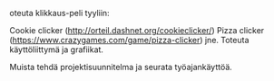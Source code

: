 oteuta klikkaus-peli tyyliin:

Cookie clicker (http://orteil.dashnet.org/cookieclicker/)
Pizza clicker (https://www.crazygames.com/game/pizza-clicker)
jne.
Toteuta käyttöliittymä ja grafiikat.

Muista tehdä projektisuunnitelma ja seurata työajankäyttöä.
